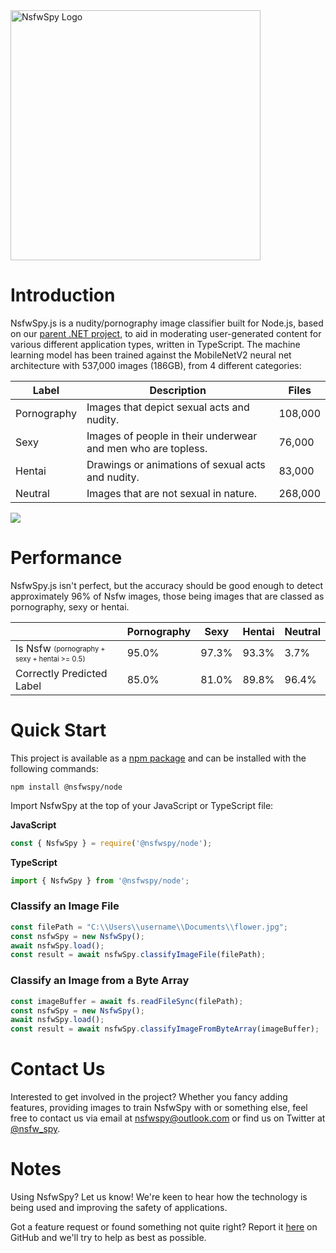 <img src="https://raw.githubusercontent.com/d00ML0rDz/NsfwSpy/main/_art/NsfwSpy-Logo.jpg" alt="NsfwSpy Logo" width="400"/>

# Introduction
NsfwSpy.js is a nudity/pornography image classifier built for Node.js, based on our [parent .NET project](https://github.com/d00ML0rDz/NsfwSpy), to aid in moderating user-generated content for various different application types, written in TypeScript. The machine learning model has been trained against the MobileNetV2 neural net architecture with 537,000 images (186GB), from 4 different categories:

| Label       | Description | Files |
| ----------- | ----------- | ----- |
| Pornography | Images that depict sexual acts and nudity. | 108,000 |
| Sexy        | Images of people in their underwear and men who are topless. | 76,000 |
| Hentai      | Drawings or animations of sexual acts and nudity. | 83,000 |
| Neutral     | Images that are not sexual in nature. | 268,000 |

<img src="https://raw.githubusercontent.com/d00ML0rDz/NsfwSpy/main/_art/Examples.gif" />

# Performance
NsfwSpy.js isn't perfect, but the accuracy should be good enough to detect approximately 96% of Nsfw images, those being images that are classed as pornography, sexy or hentai.

|     | Pornography | Sexy | Hentai | Neutral |
| --- | --- | --- | --- | --- |
| Is Nsfw <sub><sup>(pornography + sexy + hentai >= 0.5)</sup></sub> | 95.0% | 97.3% | 93.3% | 3.7% | 
| Correctly Predicted Label | 85.0% | 81.0% | 89.8% | 96.4% |

# Quick Start
This project is available as a [npm package](https://www.npmjs.com/package/@nsfwspy/node) and can be installed with the following commands:

```
npm install @nsfwspy/node
```

Import NsfwSpy at the top of your JavaScript or TypeScript file:

**JavaScript**
```javascript
const { NsfwSpy } = require('@nsfwspy/node');
```

**TypeScript**
```typescript
import { NsfwSpy } from '@nsfwspy/node';
```

### Classify an Image File
```javascript
const filePath = "C:\\Users\\username\\Documents\\flower.jpg";
const nsfwSpy = new NsfwSpy();
await nsfwSpy.load();
const result = await nsfwSpy.classifyImageFile(filePath);
```

### Classify an Image from a Byte Array
```javascript
const imageBuffer = await fs.readFileSync(filePath);
const nsfwSpy = new NsfwSpy();
await nsfwSpy.load();
const result = await nsfwSpy.classifyImageFromByteArray(imageBuffer);
```

# Contact Us
Interested to get involved in the project? Whether you fancy adding features, providing images to train NsfwSpy with or something else, feel free to contact us via email at [nsfwspy@outlook.com](mailto:nsfwspy@outlook.com) or find us on Twitter at [@nsfw_spy](https://twitter.com/nsfw_spy).

# Notes
Using NsfwSpy? Let us know! We're keen to hear how the technology is being used and improving the safety of applications.

Got a feature request or found something not quite right? Report it [here](https://github.com/d00ML0rDz/NsfwSpy.js/issues) on GitHub and we'll try to help as best as possible.

